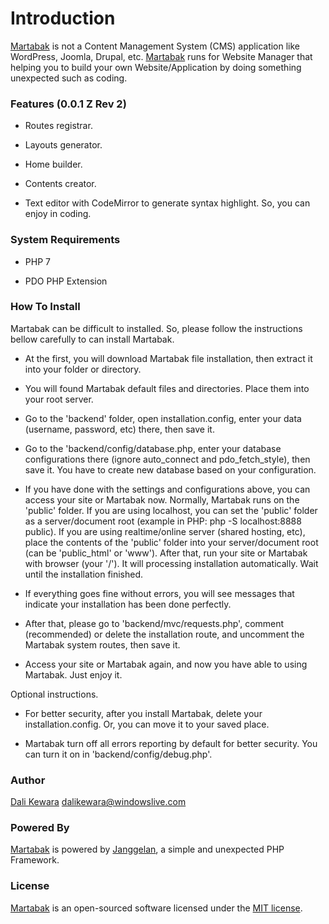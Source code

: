 # Introduction

[Martabak](http://dalikewara.com/project/martabak) is not a Content Management System (CMS) application like WordPress, Joomla, Drupal, etc. [Martabak](http://dalikewara.com/project/martabak) runs for Website Manager that helping you to build your own Website/Application by doing something unexpected such as coding.

### Features (0.0.1 Z Rev 2)

- Routes registrar.

- Layouts generator.

- Home builder.

- Contents creator.

- Text editor with CodeMirror to generate syntax highlight. So, you can enjoy in coding.

### System Requirements

- PHP 7

- PDO PHP Extension

### How To Install

Martabak can be difficult to installed. So, please follow the instructions bellow carefully to can install Martabak.

- At the first, you will download Martabak file installation, then extract it into your folder
  or directory.

- You will found Martabak default files and directories. Place them into your root server.

- Go to the 'backend' folder, open installation.config, enter your data (username, password, etc) there,
  then save it.

- Go to the 'backend/config/database.php, enter your database configurations there (ignore auto_connect
  and pdo_fetch_style), then save it. You have to create new database based on your configuration.

- If you have done with the settings and configurations above, you can access your site or Martabak now.
  Normally, Martabak runs on the 'public' folder. If you are using localhost, you can set the 'public' folder as
  a server/document root (example in PHP: php -S localhost:8888 public). If you are using realtime/online
  server (shared hosting, etc), place the contents of the 'public' folder into your server/document root
  (can be 'public_html' or 'www'). After that, run your site or Martabak with browser (your '/'). It will processing
  installation automatically. Wait until the installation finished.

- If everything goes fine without errors, you will see messages that indicate your installation has been done perfectly.

- After that, please go to 'backend/mvc/requests.php', comment (recommended) or delete the installation route,
  and uncomment the Martabak system routes, then save it.

- Access your site or Martabak again, and now you have able to using Martabak. Just enjoy it.

Optional instructions.

- For better security, after you install Martabak, delete your installation.config. Or, you can move it to
  your saved place.

- Martabak turn off all errors reporting by default for better security. You can turn it on in
  'backend/config/debug.php'.

### Author

[Dali Kewara](http://dalikewara.com) [<dalikewara@windowslive.com>](mailto:dalikewara@windowslice.com)

### Powered By

[Martabak](http://dalikewara.com/project/martabak) is powered by [Janggelan](http://dalikewara.com/project/janggelan), a simple and unexpected PHP Framework.

### License

[Martabak](http://dalikewara.com/project/martabak) is an open-sourced software licensed under the [MIT license](http://opensource.org/licenses/MIT).
